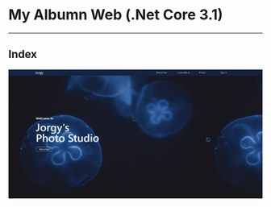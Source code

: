 
# My Albumn Web (.Net Core 3.1)

---

## Index
![image](https://github.com/joycloud/AlbumCore/blob/master/001.JPG)
